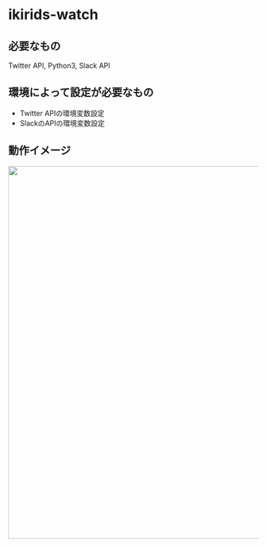 # ikirids-watch

## 必要なもの
Twitter API, Python3, Slack API

## 環境によって設定が必要なもの
- Twitter APIの環境変数設定
- SlackのAPIの環境変数設定

## 動作イメージ
<div align="center">
  <img width="750px" src="https://user-images.githubusercontent.com/4949982/41213003-3cf4d86c-6d7d-11e8-9421-81363eaa0ca3.png"> 
</div>
